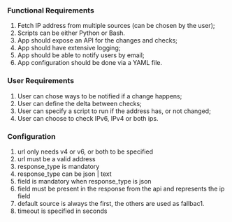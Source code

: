 ### Functional Requirements

1. Fetch IP address from multiple sources (can be chosen by the user);
2. Scripts can be either Python or Bash.
3. App should expose an API for the changes and checks;
4. App should have extensive logging;
5. App should be able to notify users by email;
6. App configuration should be done via a YAML file.

### User Requirements

1. User can chose ways to be notified if a change happens;
2. User can define the delta between checks;
3. User can specify a script to run if the address has, or not changed;
4. User can choose to check IPv6, IPv4 or both ips.
 
### Configuration

1. url only needs v4 or v6, or both to be specified
2. url must be a valid address
3. response_type is mandatory
4. response_type can be json | text 
5. field is mandatory when response_type is json
6. field must be present in the response from the api and represents the ip field
7. default source is always the first, the others are used as fallbac1. 
8. timeout is specified in seconds 